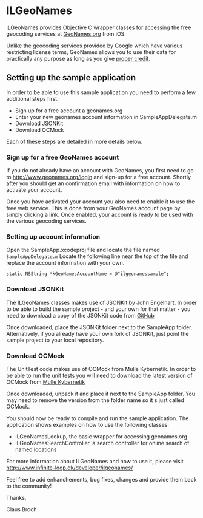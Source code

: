 # ILGeoNames

ILGeoNames provides Objective C wrapper classes for accessing the free geocoding services at [GeoNames.org](http://www.geonames.org) from iOS.

Unlike the geocoding services provided by Google which have various restricting license terms, GeoNames allows you to use their data for practically any purpose as long as you give [proper credit](http://www.geonames.org/export/).

## Setting up the sample application

In order to be able to use this sample application you need to perform a few additional steps first:

- Sign up for a free account a geonames.org
- Enter your new geonames account information in SampleAppDelegate.m
- Download JSONKit
- Download OCMock

Each of these steps are detailed in more details below.

### Sign up for a free GeoNames account

If you do not already have an account with GeoNames, you first need to go to http://www.geonames.org/login and sign-up for a free account. Shortly after you should get an confirmation email with information on how to activate your account.

Once you have activated your account you also need to enable it to use the free web service. This is done from your GeoNames account page by simply clicking a link. Once enabled, your account is ready to be used with the various geocoding services.

### Setting up account information

Open the SampleApp.xcodeproj file and locate the file named `SampleAppDelegate.m`
Locate the following line near the top of the file and replace the account information with your own.

	static NSString *kGeoNamesAccountName = @"ilgeonamessample";

### Download JSONKit

The ILGeoNames classes makes use of JSONKit by John Engelhart. In order to be able to build the sample project - and your own for that matter - you need to download a copy of the JSONKit code from [GitHub](http://github.com/johnezang/JSONKit)

Once downloaded, place the JSONKit folder next to the SampleApp folder. Alternatively, if you already have your own fork of JSONKit, just point the sample project to your local repository.
 
### Download OCMock

The UnitTest code makes use of OCMock from Mulle Kybernetik. In order to be able to run the unit tests you will need to download the latest version of OCMock from [Mulle Kybernetik](http://www.mulle-kybernetik.com/software/OCMock/)

Once downloaded, unpack it and place it next to the SampleApp folder. You may need to remove the version from the folder name so it
s just called OCMock.

You should now be ready to compile and run the sample application. The application shows examples on how to use the following classes:

- ILGeoNamesLookup, the basic wrapper for accessing geonames.org
- ILGeoNamesSearchController, a search controller for online search of named locations

For more information about ILGeoNames and how to use it, please visit http://www.infinite-loop.dk/developer/ilgeonames/


Feel free to add enhanchements, bug fixes, changes and provide them back to the community!


Thanks,

Claus Broch
